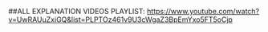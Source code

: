 ##ALL EXPLANATION VIDEOS PLAYLIST:
https://www.youtube.com/watch?v=UwRAUuZxiGQ&list=PLPTOz461v9U3cWgaZ3BpEmYxo5FT5oCjp
